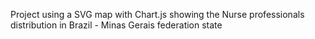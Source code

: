 Project using a SVG map with Chart.js showing the Nurse professionals distribution in Brazil - Minas Gerais federation state
